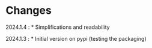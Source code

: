 # Changes

2024.1.4
:    * Simplifications and readability

2024.1.3
:    * Initial version on pypi (testing the packaging)
